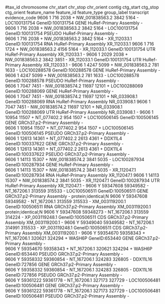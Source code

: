 #tax_id	chromosome	chr_start	chr_stop	chr_orient	contig	ctg_start	ctg_stop	ctg_orient	feature_name	feature_id	feature_type	group_label	transcript	evidence_code
9606	1	716	2038	+	NW_001838563.2	3842	5164	-	LOC100131754	GeneID:100131754	GENE	HuRef-Primary Assembly	-	
9606	1	716	2038	+	NW_001838563.2	3842	5164	-	LOC100131754	GeneID:100131754	PSEUDO	HuRef-Primary Assembly	-	
9606	1	716	2038	+	NW_001838563.2	3842	5164	-	XR_112033.1	GeneID:100131754	RNA	HuRef-Primary Assembly	XR_112033.1	
9606	1	716	1724	+	NW_001838563.2	4156	5164	-	XR_112033.1	GeneID:100131754	UTR	HuRef-Primary Assembly	XR_112033.1	-
9606	1	2029	2038	+	NW_001838563.2	3842	3851	-	XR_112033.1	GeneID:100131754	UTR	HuRef-Primary Assembly	XR_112033.1	-
9606	1	4247	5099	+	NW_001838563.2	781	1633	-	LOC100288578	GeneID:100288578	GENE	HuRef-Primary Assembly	-	
9606	1	4247	5099	+	NW_001838563.2	781	1633	-	LOC100288578	GeneID:100288578	PSEUDO	HuRef-Primary Assembly	-	
9606	1	7047	7451	-	NW_001838574.2	11697	12101	+	LOC100288069	GeneID:100288069	GENE	HuRef-Primary Assembly	-	
9606	1	7047	7451	-	NW_001838574.2	11697	12101	+	NR_033908.1	GeneID:100288069	RNA	HuRef-Primary Assembly	NR_033908.1	
9606	1	7047	7451	-	NW_001838574.2	11697	12101	+	NR_033908.1	GeneID:100288069	UTR	HuRef-Primary Assembly	NR_033908.1	-
9606	1	10954	11507	+	NT_077402.2	954	1507	+	LOC100506145	GeneID:100506145	GENE	GRCh37.p2-Primary Assembly	-	
9606	1	10954	11507	+	NT_077402.2	954	1507	+	LOC100506145	GeneID:100506145	PSEUDO	GRCh37.p2-Primary Assembly	-	
9606	1	12613	14361	+	NT_077402.2	2613	4361	+	DDX11L4	GeneID:100337622	GENE	GRCh37.p2-Primary Assembly	-	
9606	1	12613	14361	+	NT_077402.2	2613	4361	+	DDX11L4	GeneID:100337622	PSEUDO	GRCh37.p2-Primary Assembly	-	
9606	1	14113	15307	+	NW_001838574.2	3841	5035	-	LOC100287934	GeneID:100287934	GENE	HuRef-Primary Assembly	-	
9606	1	14113	15307	+	NW_001838574.2	3841	5035	-	XR_112047.1	GeneID:100287934	RNA	HuRef-Primary Assembly	XR_112047.1	
9606	1	14113	15307	+	NW_001838574.2	3841	5035	-	XR_112047.1	GeneID:100287934	UTR	HuRef-Primary Assembly	XR_112047.1	-
9606	Y	59347608	59349582	-	NT_167206.1	313559	315533	-	LOC100506511	GeneID:100506511	GENE	GRCh37.p2-Primary Assembly	-	protein;identical;N
9606	Y	59347608	59349582	-	NT_167206.1	313559	315533	-	XM_003119200.1	GeneID:100506511	RNA	GRCh37.p2-Primary Assembly	XM_003119200.1	protein;identical;N
9606	Y	59347608	59348273	-	NT_167206.1	313559	314224	-	XP_003119248.1	GeneID:100506511	CDS	GRCh37.p2-Primary Assembly	XM_003119200.1	-
9606	Y	59349040	59349582	-	NT_167206.1	314991	315533	-	XP_003119248.1	GeneID:100506511	CDS	GRCh37.p2-Primary Assembly	XM_003119200.1	-
9606	Y	59354670	59358343	+	NT_167206.1	320621	324294	+	WASH6P	GeneID:653440	GENE	GRCh37.p2-Primary Assembly	-	
9606	Y	59354670	59358343	+	NT_167206.1	320621	324294	+	WASH6P	GeneID:653440	PSEUDO	GRCh37.p2-Primary Assembly	-	
9606	Y	59358332	59360854	-	NT_167206.1	324283	326805	-	DDX11L16	GeneID:727856	GENE	GRCh37.p2-Primary Assembly	-	
9606	Y	59358332	59360854	-	NT_167206.1	324283	326805	-	DDX11L16	GeneID:727856	PSEUDO	GRCh37.p2-Primary Assembly	-	
9606	Y	59361222	59361778	-	NT_167206.1	327173	327729	-	LOC100506481	GeneID:100506481	GENE	GRCh37.p2-Primary Assembly	-	
9606	Y	59361222	59361778	-	NT_167206.1	327173	327729	-	LOC100506481	GeneID:100506481	PSEUDO	GRCh37.p2-Primary Assembly	-	
